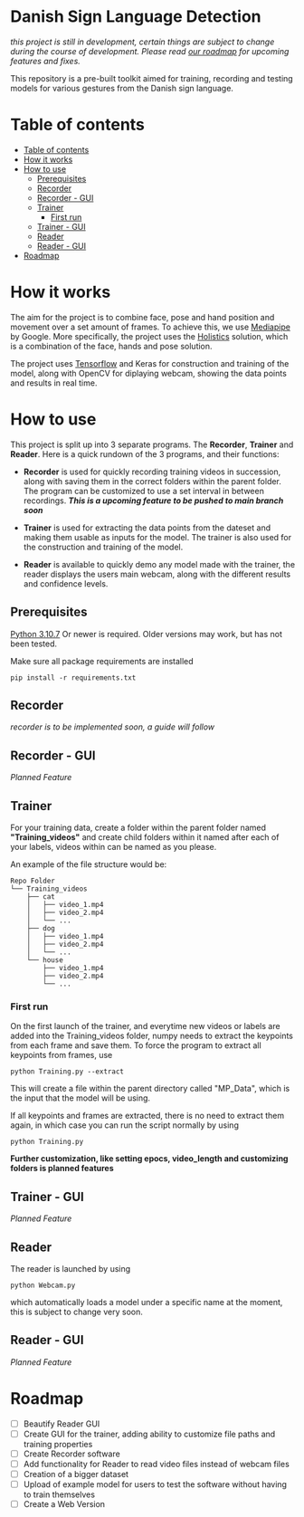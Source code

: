 
  

# Danish Sign Language Detection
*this project is still in development, certain things are subject to change during the course of development. Please read [our roadmap](#roadmap) for upcoming features and fixes.*
  
  

This repository is a pre-built toolkit aimed for training, recording and testing models for various gestures from the Danish sign language.

# Table of contents
- [Table of contents](#table-of-contents)
- [How it works](#how-it-works)
- [How to use](#how-to-use)
  * [Prerequisites](#prerequisites)
  * [Recorder](#recorder)
  * [Recorder - GUI](#recorder---gui)
  * [Trainer](#trainer)
    + [First run](#first-run)
  * [Trainer - GUI](#trainer---gui)
  * [Reader](#reader)
  * [Reader - GUI](#reader---gui)
- [Roadmap](#roadmap)


  
  
  

# How it works

The aim for the project is to combine face, pose and hand position and movement over a set amount of frames. To achieve this, we use [Mediapipe](https://google.github.io/mediapipe/) by Google. More specifically, the project uses the [Holistics](https://google.github.io/mediapipe/solutions/holistic) solution, which is a combination of the face, hands and pose solution.

The project uses [Tensorflow](https://www.tensorflow.org/) and Keras for construction and training of the model, along with OpenCV for diplaying webcam, showing the data points and results in real time.

  

# How to use

This project is split up into 3 separate programs. The **Recorder**, **Trainer** and **Reader**. Here is a quick rundown of the 3 programs, and their functions:

  

- **Recorder** is used for quickly recording training videos in succession, along with saving them in the correct folders within the parent folder. The program can be customized to use a set interval in between recordings. ***This is a upcoming feature to be pushed to main branch soon***

  

- **Trainer** is used for extracting the data points from the dateset and making them usable as inputs for the model. The trainer is also used for the construction and training of the model.

- **Reader** is available to quickly demo any model made with the trainer, the reader displays the users main webcam, along with the different results and confidence levels.

## Prerequisites
[Python 3.10.7](https://www.python.org/downloads/) Or newer is required. Older versions may work, but has not been tested.

Make sure all package requirements are installed
```
pip install -r requirements.txt
```

## Recorder
*recorder is to be implemented soon, a guide will follow*

## Recorder - GUI
*Planned Feature*

## Trainer
For your training data, create a folder within the parent folder named **"Training_videos"** and create child folders within it named after each of your labels, videos within can be named as you please.

An example of the file structure would be:
```
Repo Folder
└── Training_videos
    ├── cat
    │   ├── video_1.mp4
    │   ├── video_2.mp4
    │   └── ...
    ├── dog
    │   ├── video_1.mp4
    │   ├── video_2.mp4
    │   └── ...
    └── house
        ├── video_1.mp4
        ├── video_2.mp4
        └── ...
```

### First run
On the first launch of the trainer, and everytime new videos or labels are added into the Training_videos folder, numpy needs to extract the keypoints from each frame and save them. To force the program to extract all keypoints from frames, use
```
python Training.py --extract
```
This will create a file within the parent directory called "MP_Data", which is the input that the model will be using.

If all keypoints and frames are extracted, there is no need to extract them again, in which case you can run the script normally by using

```
python Training.py
```

**Further customization, like setting epocs, video_length and customizing folders is planned features**

## Trainer - GUI
*Planned Feature*

## Reader
The reader is launched by using
```
python Webcam.py
```

which automatically loads a model under a specific name at the moment, this is subject to change very soon.

## Reader - GUI
*Planned Feature*

# Roadmap
- [ ] Beautify Reader GUI
- [ ] Create GUI for the trainer, adding ability to customize file paths and training properties
- [ ] Create Recorder software
- [ ] Add functionality for Reader to read video files instead of webcam files
- [ ] Creation of a bigger dataset
- [ ] Upload of example model for users to test the software without having to train themselves
- [ ] Create a Web Version
